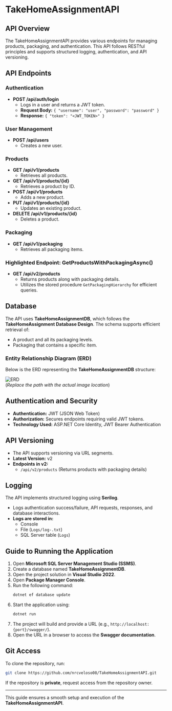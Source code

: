 # TakeHomeAssignmentAPI

## API Overview
The TakeHomeAssignmentAPI provides various endpoints for managing products, packaging, and authentication. This API follows RESTful principles and supports structured logging, authentication, and API versioning.

## API Endpoints

### Authentication
- **POST /api/auth/login**
  - Logs in a user and returns a JWT token.
  - **Request Body:** `{ "username": "user", "password": "password" }`
  - **Response:** `{ "token": "<JWT_TOKEN>" }`

### User Management
- **POST /api/users**
  - Creates a new user.

### Products
- **GET /api/v1/products**
  - Retrieves all products.
- **GET /api/v1/products/{id}**
  - Retrieves a product by ID.
- **POST /api/v1/products**
  - Adds a new product.
- **PUT /api/v1/products/{id}**
  - Updates an existing product.
- **DELETE /api/v1/products/{id}**
  - Deletes a product.

### Packaging
- **GET /api/v1/packaging**
  - Retrieves all packaging items.

### Highlighted Endpoint: GetProductsWithPackagingAsync()
- **GET /api/v2/products**
  - Returns products along with packaging details.
  - Utilizes the stored procedure `GetPackagingHierarchy` for efficient queries.

## Database
The API uses **TakeHomeAssignmentDB**, which follows the **TakeHomeAssignment Database Design**. The schema supports efficient retrieval of:
- A product and all its packaging levels.
- Packaging that contains a specific item.

### Entity Relationship Diagram (ERD)
Below is the ERD representing the **TakeHomeAssignmentDB** structure:

![ERD](path/to/your/ERD.png)  
(*Replace the path with the actual image location*)

## Authentication and Security
- **Authentication:** JWT (JSON Web Token)
- **Authorization:** Secures endpoints requiring valid JWT tokens.
- **Technology Used:** ASP.NET Core Identity, JWT Bearer Authentication

## API Versioning
- The API supports versioning via URL segments.
- **Latest Version:** v2
- **Endpoints in v2:**
  - `/api/v2/products` (Returns products with packaging details)

## Logging
The API implements structured logging using **Serilog**.
- Logs authentication success/failure, API requests, responses, and database interactions.
- **Logs are stored in:**
  - Console
  - File (`Logs/log-.txt`)
  - SQL Server table (`Logs`)

## Guide to Running the Application
1. Open **Microsoft SQL Server Management Studio (SSMS)**.
2. Create a database named **TakeHomeAssignmentDB**.
3. Open the project solution in **Visual Studio 2022**.
4. Open **Package Manager Console**.
5. Run the following command:
   ```sh
   dotnet ef database update
   ```
6. Start the application using:
   ```sh
   dotnet run
   ```
7. The project will build and provide a URL (e.g., `http://localhost:{port}/swagger/`).
8. Open the URL in a browser to access the **Swagger documentation**.

## Git Access
To clone the repository, run:
```sh
git clone https://github.com/nrcveloso08/TakeHomeAssignmentAPI.git
```
If the repository is **private**, request access from the repository owner.

---
This guide ensures a smooth setup and execution of the **TakeHomeAssignmentAPI**.

